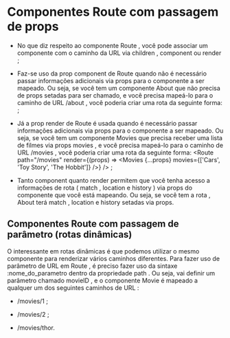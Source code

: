 # Componentes Route com passagem de props


+ No que diz respeito ao componente Route , você pode associar um componente com o caminho da URL via children , component ou render ;

+ Faz-se uso da prop component de Route quando não é necessário passar informações adicionais via props para o componente a ser mapeado. Ou seja, se você tem um componente About que não precisa de props setadas para ser chamado, e você precisa mapeá-lo para o caminho de URL /about , você poderia criar uma rota da seguinte forma: <Route path="/about" component={About} /> ;

+ Já a prop render de Route é usada quando é necessário passar informações adicionais via props para o componente a ser mapeado. Ou seja, se você tem um componente Movies que precisa receber uma lista de filmes via props movies , e você precisa mapeá-lo para o caminho de URL /movies , você poderia criar uma rota da seguinte forma: <Route path="/movies" render={(props) => <Movies {...props} movies={['Cars', 'Toy Story', 'The Hobbit']} />} /> ;

+ Tanto component quanto render permitem que você tenha acesso a informações de rota ( match , location e history ) via props do componente que você está mapeando. Ou seja, se você tem a rota <Route path="/about" component={About} /> , About terá match , location e history setadas via props.

## Componentes Route com passagem de parâmetro (rotas dinâmicas)

O interessante em rotas dinâmicas é que podemos utilizar o mesmo componente para renderizar vários caminhos diferentes. Para fazer uso de parâmetro de URL em Route , é preciso fazer uso da sintaxe :nome_do_parametro dentro da propriedade path . Ou seja, <Route path="/movies/:movieId" component={Movie} /> vai definir um parâmetro chamado movieID , e o componente Movie é mapeado a qualquer um dos seguintes caminhos de URL :

+ /movies/1 ;

+ /movies/2 ;

+ /movies/thor.
